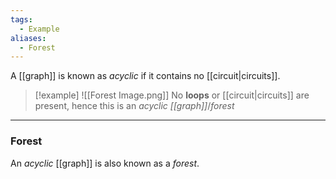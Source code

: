```yaml
---
tags:
  - Example
aliases:
  - Forest
---
```

A [[graph]] is known as _acyclic_ if it contains no [[circuit|circuits]].

> [!example]
> ![[Forest Image.png]]
>No **loops** or [[circuit|circuits]] are present, hence this is an _acyclic [[graph]]_/_forest_

---
### Forest
An _acyclic_ [[graph]] is also known as a _forest_.